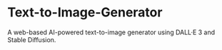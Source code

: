 # Text-to-Image-Generator
A web-based AI-powered text-to-image generator using DALL·E 3 and Stable Diffusion.

